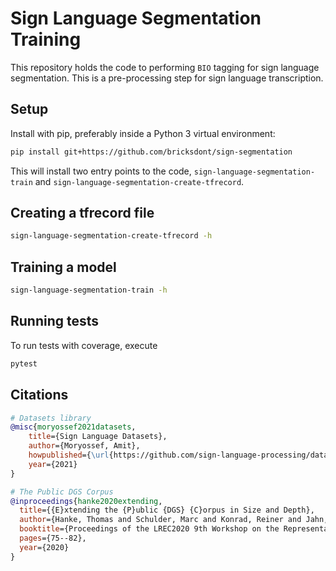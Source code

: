 # Sign Language Segmentation Training

This repository holds the code to performing `BIO` tagging for sign language segmentation.
This is a pre-processing step for sign language transcription.

## Setup

Install with pip, preferably inside a Python 3 virtual environment:

```bash
pip install git+https://github.com/bricksdont/sign-segmentation
```

This will install two entry points to the code, `sign-language-segmentation-train` and
`sign-language-segmentation-create-tfrecord`.


## Creating a tfrecord file

```bash
sign-language-segmentation-create-tfrecord -h
```

## Training a model

```bash
sign-language-segmentation-train -h
```

## Running tests

To run tests with coverage, execute

```bash
pytest
```

## Citations

```bibtex
# Datasets library
@misc{moryossef2021datasets, 
    title={Sign Language Datasets},
    author={Moryossef, Amit},
    howpublished={\url{https://github.com/sign-language-processing/datasets}},
    year={2021}
}

# The Public DGS Corpus
@inproceedings{hanke2020extending,
  title={{E}xtending the {P}ublic {DGS} {C}orpus in Size and Depth},
  author={Hanke, Thomas and Schulder, Marc and Konrad, Reiner and Jahn, Elena},
  booktitle={Proceedings of the LREC2020 9th Workshop on the Representation and Processing of Sign Languages: Sign Language Resources in the Service of the Language Community, Technological Challenges and Application Perspectives},
  pages={75--82},
  year={2020}
}
```
